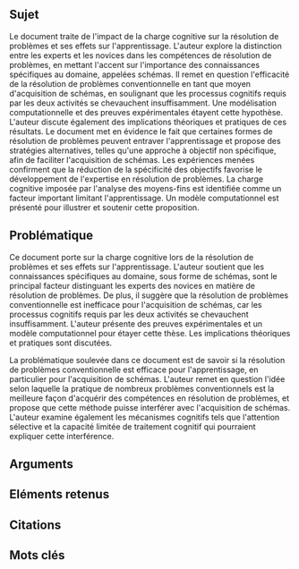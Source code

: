## Sujet
Le document traite de l'impact de la charge cognitive sur la résolution de problèmes et ses effets sur l'apprentissage. L'auteur explore la distinction entre les experts et les novices dans les compétences de résolution de problèmes, en mettant l'accent sur l'importance des connaissances spécifiques au domaine, appelées schémas. Il remet en question l'efficacité de la résolution de problèmes conventionnelle en tant que moyen d'acquisition de schémas, en soulignant que les processus cognitifs requis par les deux activités se chevauchent insuffisamment. Une modélisation computationnelle et des preuves expérimentales étayent cette hypothèse. L'auteur discute également des implications théoriques et pratiques de ces résultats. Le document met en évidence le fait que certaines formes de résolution de problèmes peuvent entraver l'apprentissage et propose des stratégies alternatives, telles qu'une approche à objectif non spécifique, afin de faciliter l'acquisition de schémas. Les expériences menées confirment que la réduction de la spécificité des objectifs favorise le développement de l'expertise en résolution de problèmes. La charge cognitive imposée par l'analyse des moyens-fins est identifiée comme un facteur important limitant l'apprentissage. Un modèle computationnel est présenté pour illustrer et soutenir cette proposition.
## Problématique
Ce document porte sur la charge cognitive lors de la résolution de problèmes et ses effets sur l'apprentissage. L'auteur soutient que les connaissances spécifiques au domaine, sous forme de schémas, sont le principal facteur distinguant les experts des novices en matière de résolution de problèmes. De plus, il suggère que la résolution de problèmes conventionnelle est inefficace pour l'acquisition de schémas, car les processus cognitifs requis par les deux activités se chevauchent insuffisamment. L'auteur présente des preuves expérimentales et un modèle computationnel pour étayer cette thèse. Les implications théoriques et pratiques sont discutées.

La problématique soulevée dans ce document est de savoir si la résolution de problèmes conventionnelle est efficace pour l'apprentissage, en particulier pour l'acquisition de schémas. L'auteur remet en question l'idée selon laquelle la pratique de nombreux problèmes conventionnels est la meilleure façon d'acquérir des compétences en résolution de problèmes, et propose que cette méthode puisse interférer avec l'acquisition de schémas. L'auteur examine également les mécanismes cognitifs tels que l'attention sélective et la capacité limitée de traitement cognitif qui pourraient expliquer cette interférence.
## Arguments

## Eléments retenus 

## Citations

## Mots clés